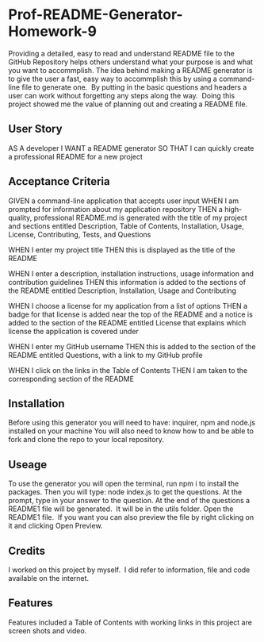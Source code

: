 # Prof-README-Generator-Homework-9

Providing a detailed, easy to read and understand README file to the GitHub Repository helps others understand what your purpose is and what you want to accommplish. 
The idea behind making a README generator is to give the user a fast, easy way to accommplish this by using a command-line file to generate one.  By putting in the basic questions and headers a user can work without forgetting any steps along the way.  Doing this project showed me the value of planning out and creating a README file.

## User Story

AS A developer
I WANT a README generator
SO THAT I can quickly create a professional README for a new project

## Acceptance Criteria

GIVEN a command-line application that accepts user input
WHEN I am prompted for information about my application repository
THEN a high-quality, professional README.md is generated with the title of my project and sections entitled Description, Table of Contents, Installation, Usage, License, Contributing, Tests, and Questions

WHEN I enter my project title
THEN this is displayed as the title of the README

WHEN I enter a description, installation instructions, usage information and contribution guidelines
THEN this information is added to the sections of the README entitled Description, Installation, Usage and Contributing

WHEN I choose a license for my application from a list of options
THEN a badge for that license is added near the top of the README and a notice is added to the section of the README entitled License that explains which license the application is covered under

WHEN I enter my GitHub username
THEN this is added to the section of the README entitled Questions, with a link to my GitHub profile

WHEN I click on the links in the Table of Contents
THEN I am taken to the corresponding section of the README

## Installation

Before using this generator you will need to have: inquirer, npm and node.js installed on your machine
You will also need to know how to and be able to fork and clone the repo to your local repository.

## Useage

To use the generator you will open the terminal, run npm i to install the packages.
Then you will type: node index.js to get the questions.
At the prompt, type in your answer to the question.
At the end of the questions a README1 file will be generated.  It will be in the utils folder.
Open the README1 file.  If you want you can also preview the file by right clicking on it and clicking Open Preview.

## Credits

I worked on this project by myself.  I did refer to information, file and code available on the internet.

## Features

Features included a Table of Contents with working links in this project are screen shots and video.  

